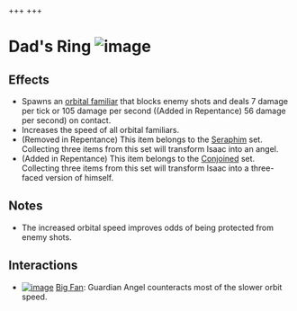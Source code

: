 +++
+++

 # Dad's Ring ![image](/image/Dad%27s_Ring.png) 


Effects
---------


* Spawns an [orbital familiar](/wiki/Orbital_familiar "Orbital familiar") that blocks enemy shots and deals 7 damage per tick or 105 damage per second ((Added in Repentance) 56 damage per second) on contact.
* Increases the speed of all orbital familiars.
* (Removed in Repentance) This item belongs to the [Seraphim](/wiki/Seraphim_(Transformation) "Seraphim (Transformation)") set. Collecting three items from this set will transform Isaac into an angel.
* (Added in Repentance) This item belongs to the [Conjoined](/wiki/Conjoined "Conjoined") set. Collecting three items from this set will transform Isaac into a three-faced version of himself.


Notes
-------


* The increased orbital speed improves odds of being protected from enemy shots.


Interactions
--------------


* [![image](/image/Big_Fan.png)](/wiki/Big_Fan "Big Fan") [Big Fan](/wiki/Big_Fan "Big Fan"): Guardian Angel counteracts most of the slower orbit speed.


